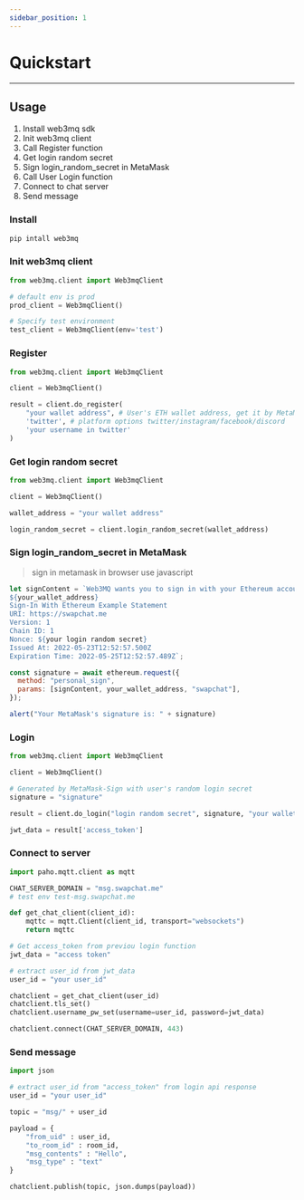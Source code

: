 ```yaml
---
sidebar_position: 1
---
```


# Quickstart
___

## Usage

1. Install web3mq sdk
2. Init web3mq client
3. Call Register function
4. Get login random secret
5. Sign login_random_secret in MetaMask
6. Call User Login function
7. Connect to chat server
8. Send message

### Install

```bash
pip intall web3mq
```

### Init web3mq client

```python
from web3mq.client import Web3mqClient

# default env is prod
prod_client = Web3mqClient()

# Specify test environment
test_client = Web3mqClient(env='test')
```

### Register

```python
from web3mq.client import Web3mqClient

client = Web3mqClient()

result = client.do_register(
    "your wallet address", # User's ETH wallet address, get it by MetaMask's API
    'twitter', # platform options twitter/instagram/facebook/discord
    'your username in twitter'
)
```

### Get login random secret

```python
from web3mq.client import Web3mqClient

client = Web3mqClient()

wallet_address = "your wallet address"

login_random_secret = client.login_random_secret(wallet_address)
```

### Sign login_random_secret in MetaMask

> sign in metamask in browser use javascript

```js
let signContent = `Web3MQ wants you to sign in with your Ethereum account:
${your_wallet_address}
Sign-In With Ethereum Example Statement
URI: https://swapchat.me
Version: 1
Chain ID: 1
Nonce: ${your login random secret}
Issued At: 2022-05-23T12:52:57.500Z
Expiration Time: 2022-05-25T12:52:57.489Z`;

const signature = await ethereum.request({
  method: "personal_sign",
  params: [signContent, your_wallet_address, "swapchat"],
});

alert("Your MetaMask's signature is: " + signature)
```

### Login

```python
from web3mq.client import Web3mqClient

client = Web3mqClient()

# Generated by MetaMask-Sign with user's random login secret
signature = "signature"

result = client.do_login("login random secret", signature, "your wallet address")

jwt_data = result['access_token']
```

### Connect to server

```python
import paho.mqtt.client as mqtt

CHAT_SERVER_DOMAIN = "msg.swapchat.me"
# test env test-msg.swapchat.me

def get_chat_client(client_id):
    mqttc = mqtt.Client(client_id, transport="websockets")
    return mqttc

# Get access_token from previou login function
jwt_data = "access token"

# extract user_id from jwt_data
user_id = "your user_id"

chatclient = get_chat_client(user_id)
chatclient.tls_set()
chatclient.username_pw_set(username=user_id, password=jwt_data)

chatclient.connect(CHAT_SERVER_DOMAIN, 443)
```

### Send message

```python
import json

# extract user_id from "access_token" from login api response
user_id = "your user_id"

topic = "msg/" + user_id

payload = {
    "from_uid" : user_id,
    "to_room_id" : room_id,
    "msg_contents" : "Hello",
    "msg_type" : "text"
}

chatclient.publish(topic, json.dumps(payload))
```
